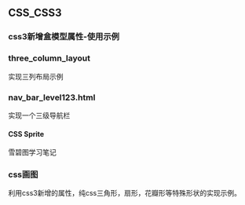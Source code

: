 ## CSS_CSS3

### css3新增盒模型属性-使用示例


### three_column_layout

实现三列布局示例

### nav_bar_level123.html

实现一个三级导航栏

#### CSS Sprite

雪碧图学习笔记

### css画图    

利用css3新增的属性，纯css三角形，扇形，花瓣形等特殊形状的实现示例。
